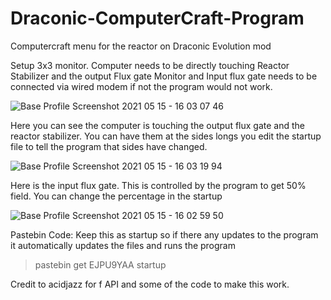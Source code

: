 # Draconic-ComputerCraft-Program
Computercraft menu for the reactor on Draconic Evolution mod

Setup 3x3 monitor.
Computer needs to be directly touching Reactor Stabilizer and the output Flux gate
Monitor and Input flux gate needs to be connected via wired modem if not the program would not work.

![Base Profile Screenshot 2021 05 15 - 16 03 07 46](https://user-images.githubusercontent.com/62036454/118366137-62f75e80-b597-11eb-9d23-d814ce544513.png)

Here you can see the computer is touching the output flux gate and the reactor stabilizer. You can have them at the sides longs you edit the startup file to tell the program that sides have changed. 

![Base Profile Screenshot 2021 05 15 - 16 03 19 94](https://user-images.githubusercontent.com/62036454/118366149-6ab70300-b597-11eb-8e45-36ac90727b28.png)

Here is the input flux gate. This is controlled by the program to get 50% field. You can change the percentage in the startup 

![Base Profile Screenshot 2021 05 15 - 16 02 59 50](https://user-images.githubusercontent.com/62036454/118366126-5a9f2380-b597-11eb-8741-ba985d542155.png)


Pastebin Code:
Keep this as startup so if there any updates to the program it automatically updates the files and runs the program

>pastebin get EJPU9YAA startup

Credit to acidjazz for f API and some of the code to make this work.
